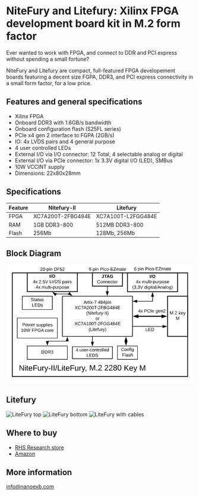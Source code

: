 # NiteFury and Litefury: Xilinx FPGA development board kit in M.2 form factor

Ever wanted to work with FPGA, and connect to DDR and PCI express without spending a small fortune?

NiteFury and Litefury are compact, full-featured FPGA developement boards featuring a decent size FGPA, DDR3, and PCI express connectivity in a small form factor, for a low price.

## Features and general specifications
- Xilinx FPGA
- Onboard DDR3 with 1.6GB/s bandwidth
- Onboard configuration flash (S25FL series)
- PCIe x4 gen 2 interface to FGPA (2GB/s)
- IO: 4x LVDS pairs and 4 general purpose
- 4 user controlled LEDs
- External I/O via I/O connector: 12 Total, 4 selectable analog or digital
- External I/O via PCIe connector: 1x 3.3V digital I/O (LED), SMBus
- 10W VCCINT supply
- Dimensions: 22x80x28mm

## Specifications
| Feature | Nitefury-II | Litefury |
| --- | --- | --- |
| FPGA | XC7A200T-2FBG484E | XC7A100T-L2FGG484E |
| RAM | 1GB DDR3-800 | 512MB DDR3-800 |
| Flash | 256Mb | 128Mb, 256Mb |

## Block Diagram
![block diagram](./images/BD-NF-LFII.PNG)

## Litefury
![LiteFury top](./images/lf-top-close.jpg)
![LiteFury bottom](./images/lf-bottom.jpg)
![LiteFury with cables](./images/lf-wcables.jpg)

## Where to buy

- [RHS Research store](https://rhsresearch.com)
- [Amazon](https://www.amazon.com/dp/B08BKSVJH5)

## More information

info@nanoevb.com
